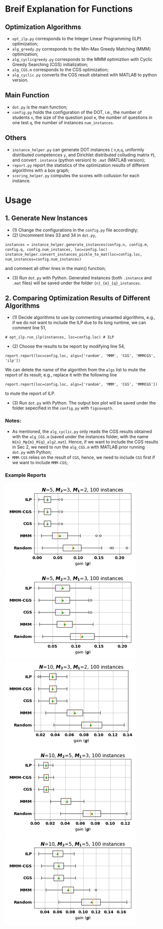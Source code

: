 # Breif Explanation for Functions
## Optimization Algorithms
* ``opt_ilp.py`` corresponds to the Integer Linear Programming (ILP) optimization;
* ``alg_greedy.py`` corresponds to the Min-Max Greedy Matching (MMM) optimization;
* ``alg_cyclicgreedy.py`` corresponds to the MMM optimiztion with Cyclic Greedy Searching (CGS) initialization;
* ``alg_CGS.m`` corresponds to the CGS optimization;
* ``alg_cyclic.py`` converts the CGS result obtained with MATLAB to python version.
## Main Function
* ``dot.py`` is the main function;
* ``config.py`` holds the configuration of the DOT, i.e., the number of students ``n``, the size of the question pool ``m``, the number of questions in one test ``q``, the number of instances ``num_instances``.
## Others
* ``instance_helper.py`` can generate DOT instances ( ``n``,``m``,``q``, uniformly distributed competences ``y``, and Dirichlet distributed colluding matrix ``P``), and convert ``.instance`` (python version) to ``.mat`` (MATLAB version);
* ``report.py`` report the statistics of the optimization results of different algorithms with a box graph;
* ``scoring_helper.py`` computes the scores with collusion for each instance.

# Usage
## 1. Generate New Instances
* (1) Change the configurations in the ``config.py`` file accordingly;
* (2) Uncomment lines 33 and 34 in ``dot.py``,
```
instances = instance_helper.generate_instances(config.n, config.m, config.q, config.num_instances, loc=config.loc)
instance_helper.convert_instances_pickle_to_mat(loc=config.loc, num_instances=config.num_instances)
```
and comment all other lines in the main() function;
* (3) Run ``dot.py`` with Python.
Generated instances (both ``.instance`` and ``.mat`` files) will be saved under the folder ``{n}_{m}_{q}_instances``.

## 2. Comparing Optimization Results of Different Algorithms
* (1) Decide algorithms to use by commenting unwanted algorithms, e.g., if we do not want to include the ILP due to its long runtime, we can comment line 51,
```
# opt_ilp.run_ilp(instances, loc=config.loc) # ILP
```
* (2) Choose the results to be report by modifying line 54,
```
report.report(loc=config.loc, algs=['random', 'MMM', 'CGS', 'MMMCGS', 'ilp'])
```
We can delete the name of the algorithm from the ``algs`` list to mute the report of its result; e.g., replace it with the following line
```
report.report(loc=config.loc, algs=['random', 'MMM', 'CGS', 'MMMCGS'])
```
to mute the report of ILP.
* (3) Run ``dot.py`` with Python.
The output box plot will be saved under the folder sepecified in the ``config.py`` with ``figsavepth``.

### Notes:
* As mentioned, the ``alg_cyclic.py`` only reads the CGS results obtained with the ``alg_CGS.m`` (saved under the instances folder, with the name ``N{n}_Mp{m}_M{q}_alg2.mat``). Hence, if we want to include the CGS results in Sec 2, we need to run the ``alg_CGS.m`` with MATLAB prior running ``dot.py`` with Python;
* ``MMM-CGS`` relies on the result of ``CGS``, hence, we need to include ``CGS`` first if we want to include ``MMM-CGS``; 

### Example Reports
![](report_5_3_2.png)
![](report_5_3_3.png)
![](report_10_3_2.png)
![](report_10_5_3.png)
![](report_10_5_5.png)
